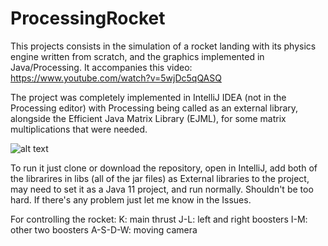 # ProcessingRocket

This projects consists in the simulation of a rocket landing with its physics engine written from scratch, and the graphics implemented in Java/Processing. It accompanies this video: https://www.youtube.com/watch?v=5wjDc5qQASQ

The project was completely implemented in IntelliJ IDEA (not in the Processing editor) with Processing being called as an external library, alongside the Efficient Java Matrix Library (EJML), for some matrix multiplications that were needed.

![alt text](https://github.com/dokasov/ProcessingRocket/blob/master/pic.png)

To run it just clone or download the repository, open in IntelliJ, add both of the librarires in libs (all of the jar files) as External libraries to the project, may need to set it as a Java 11 project, and run normally. Shouldn't be too hard. If there's any problem just let me know in the Issues.

For controlling the rocket:
K: main thrust
J-L: left and right boosters
I-M: other two boosters
A-S-D-W: moving camera
